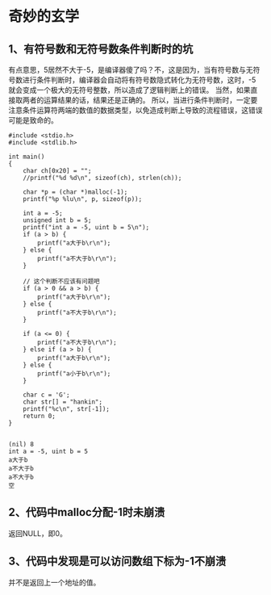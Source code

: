 # 奇妙的玄学

## 1、有符号数和无符号数条件判断时的坑

有点意思，5居然不大于-5，是编译器傻了吗？不，这是因为，当有符号数与无符号数进行条件判断时，编译器会自动将有符号数隐式转化为无符号数，这时，-5就会变成一个极大的无符号整数，所以造成了逻辑判断上的错误。
当然，如果直接取两者的运算结果的话，结果还是正确的。
所以，当进行条件判断时，一定要注意条件运算符两端的数值的数据类型，以免造成判断上导致的流程错误，这错误可能是致命的。
```
#include <stdio.h>
#include <stdlib.h>

int main()
{
    char ch[0x20] = "";
    //printf("%d %d\n", sizeof(ch), strlen(ch));

    char *p = (char *)malloc(-1);
    printf("%p %lu\n", p, sizeof(p));

    int a = -5;
    unsigned int b = 5;
    printf("int a = -5, uint b = 5\n");
    if (a > b) {
        printf("a大于b\r\n");
    } else {
        printf("a不大于b\r\n");
    }

    // 这个判断不应该有问题吧
    if (a > 0 && a > b) {
        printf("a大于b\r\n");
    } else {
        printf("a不大于b\r\n");
    }

    if (a <= 0) {
        printf("a不大于b\r\n");
    } else if (a > b) {
        printf("a大于b\r\n");
    } else {
        printf("a小于b\r\n");
    }

	char c = 'G';
    char str[] = "hankin";
    printf("%c\n", str[-1]);
    return 0;
}


(nil) 8
int a = -5, uint b = 5
a大于b
a不大于b
a不大于b
空
```

## 2、代码中malloc分配-1时未崩溃
返回NULL，即0。

## 3、代码中发现是可以访问数组下标为-1不崩溃
并不是返回上一个地址的值。








